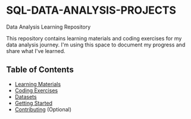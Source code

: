 # SQL-DATA-ANALYSIS-PROJECTS

 Data Analysis Learning Repository

This repository contains learning materials and coding exercises for my data analysis journey.  I'm using this space to document my progress and share what I've learned.

## Table of Contents

* [Learning Materials](#learning-materials)
* [Coding Exercises](#coding-exercises)
* [Datasets](#datasets)
* [Getting Started](#getting-started)
* [Contributing](#contributing) (Optional)

